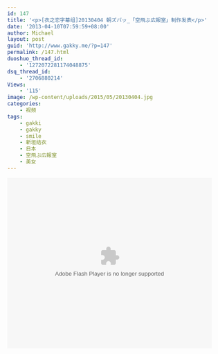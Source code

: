 ```yaml
---
id: 147
title: '<p>[衣之恋字幕组]20130404 朝ズバッ_「空飛ぶ広報室」制作发表</p>'
date: '2013-04-10T07:59:59+08:00'
author: Michael
layout: post
guid: 'http://www.gakky.me/?p=147'
permalink: /147.html
duoshuo_thread_id:
    - '1272072281174048875'
dsq_thread_id:
    - '2706880214'
Views:
    - '115'
image: /wp-content/uploads/2015/05/20130404.jpg
categories:
    - 视频
tags:
    - gakki
    - gakky
    - smile
    - 新垣结衣
    - 日本
    - 空飛ぶ広報室
    - 美女
---
```


<object height="394" width="473"><param name="allowscriptaccess" value="sameDomain"></param><param name="wmode" value="transparent"></param><param name="movie" value="http://player.youku.com/player.php/sid/134972199/v.swf"></param><param name="allowfullscreen" value="true"></param><embed allowfullscreen="true" allowscriptaccess="sameDomain" height="394" src="http://player.youku.com/player.php/sid/134972199/v.swf" type="application/x-shockwave-flash" width="473" wmode="transparent"></embed></object>